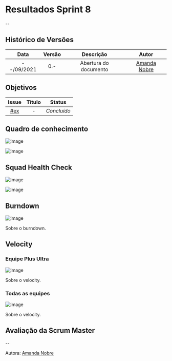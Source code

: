 # Resultados Sprint 8
--

## Histórico de Versões

| Data       | Versão | Descrição                      | Autor             |
| :--------: | :----: | :----------:                   | :---------------: |
| --/09/2021 |  0.-   | Abertura do documento | [Amanda Nobre](https://github.com/AmandaNbr)|

## Objetivos

|  Issue  |                   Título                  |              Status             | 
|:-------:|:-----------------------------------------:|:-------------------------------:|
| [#ex](https://github.com/fga-eps-mds/2021-1-Bot/issues) | - | _Concluído_ |


## Quadro de conhecimento

![image]()

![image](https://user-images.githubusercontent.com/44625056/133852493-a062d35b-9892-4e88-a3c1-142637f31057.png)

## Squad Health Check

![image]()

![image](https://user-images.githubusercontent.com/44625056/133852652-dc0871bb-ebc4-46d5-a851-0f81853e5c25.png)

## Burndown

![image]()

Sobre o burndown.

## Velocity 

### Equipe Plus Ultra

![image]()

Sobre o velocity.

### Todas as equipes

![image]()

Sobre o velocity.

## Avaliação da Scrum Master
--

Autora: [Amanda Nobre](https://github.com/AmandaNbr)